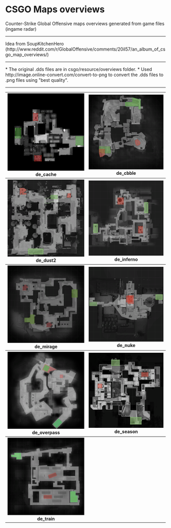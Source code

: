 # CSGO Maps overviews
Counter-Strike Global Offensive maps overviews generated from game files (ingame radar)
<hr />
Idea from SoupKitchenHero (http://www.reddit.com/r/GlobalOffensive/comments/20il57/an_album_of_csgo_map_overviews/)
<hr />
* The original .dds files are in csgo/resource/overviews folder.
* Used http://image.online-convert.com/convert-to-png to convert the .dds files to .png files using "best quality".
<hr />
<table>
<tr>
<th><img src="https://github.com/CSGO-Analysis/csgo-maps-overviews/raw/master/overviews/de_cache_radar.png" width="350" heigth="350" /><br>de_cache</th>
<th><img src="https://github.com/CSGO-Analysis/csgo-maps-overviews/raw/master/overviews/de_cbble_radar.png" width="350" heigth="350" /><br>de_cbble</th>
</tr>
<tr>
<th><img src="https://github.com/CSGO-Analysis/csgo-maps-overviews/raw/master/overviews/de_dust2_radar.png" width="350" heigth="350" /><br>de_dust2</th>
<th><img src="https://github.com/CSGO-Analysis/csgo-maps-overviews/raw/master/overviews/de_inferno_radar.png" width="350" heigth="350" /><br>de_inferno</th>
</tr>
<tr>
<th><img src="https://github.com/CSGO-Analysis/csgo-maps-overviews/raw/master/overviews/de_mirage_radar.png" width="350" heigth="350" /><br>de_mirage</th>
<th><img src="https://github.com/CSGO-Analysis/csgo-maps-overviews/raw/master/overviews/de_nuke_radar.png" width="350" heigth="350" /><br>de_nuke</th>
</tr>
<tr>
<th><img src="https://github.com/CSGO-Analysis/csgo-maps-overviews/raw/master/overviews/de_overpass_radar.png" width="400" heigth="400" /><br>de_overpass</th>
<th><img src="https://github.com/CSGO-Analysis/csgo-maps-overviews/raw/master/overviews/de_season_radar.png" width="400" heigth="400" /><br>de_season</th>
</tr>
<tr>
<th><img src="https://github.com/CSGO-Analysis/csgo-maps-overviews/raw/master/overviews/de_train_radar.png" width="350" heigth="350" /><br>de_train</th>
<th></th>
</tr>
</table>
